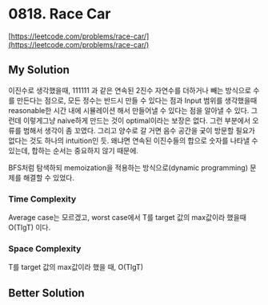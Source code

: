 # 0818. Race Car

[https://leetcode.com/problems/race-car/](https://leetcode.com/problems/race-car/)    

## My Solution
이진수로 생각했을때, 111111 과 같은 연속된 2진수 자연수를 더하거나 빼는 방식으로 수를 만든다는 점으로, 모든 정수는 반드시 만들 수 있다는 점과
Input 범위를 생각했을때 reasonable한 시간 내에 시뮬레이션 해서 만들어낼 수 있다는 점을 알아낼 수 있다.
그런데 이렇게그냥 naive하게 만드는 것이 optimal이라는 보장은 없다. 그런 부분에서 오류를 범해서 생각이 좀 꼬였다.
그리고 양수로 갈 거면 음수 공간을 궂이 방문할 필요가 없다는 것도 하나의 intuition인 듯. 왜냐면 연속된 이진수들의 합으로 숫자를 나타낼 수 있는데, 합하는 순서는 중요하지 않기 때문에.

BFS처럼 탐색하되 memoization을 적용하는 방식으로(dynamic programming) 문제를 해결할 수 있었다.


### Time Complexity
Average case는 모르겠고, worst case에서 T를 target 값의 max값이라 했을때 O(TlgT) 이다.

### Space Complexity
T를 target 값의 max값이라 했을 때, O(TlgT)

## Better Solution
